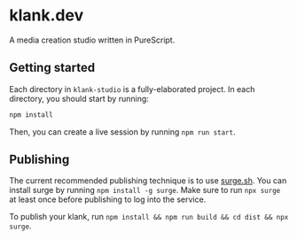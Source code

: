 # klank.dev

A media creation studio written in PureScript.

## Getting started

Each directory in `klank-studio` is a fully-elaborated project. In each directory, you should start by running:

```bash
npm install
```

Then, you can create a live session by running `npm run start`.

## Publishing

The current recommended publishing technique is to use [surge.sh](https://surge.sh). You can install surge by running `npm install -g surge`. Make sure to run `npx surge` at least once before publishing to log into the service.

To publish your klank, run `npm install && npm run build && cd dist && npx surge`.
